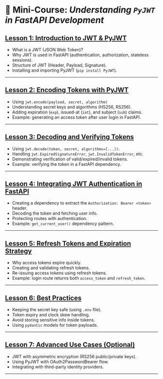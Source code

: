 # 📘 Mini-Course: *Understanding `PyJWT` in FastAPI Development*

## [**Lesson 1: Introduction to JWT & PyJWT**](https://github.com/fromsantanu/LLM-Based-Agentic-Systems/blob/main/PyJWT/p01.md)

* What is a JWT (JSON Web Token)?
* Why JWT is used in FastAPI (authentication, authorization, stateless sessions).
* Structure of JWT (Header, Payload, Signature).
* Installing and importing PyJWT (`pip install PyJWT`).

---

## [**Lesson 2: Encoding Tokens with PyJWT**](https://github.com/fromsantanu/LLM-Based-Agentic-Systems/blob/main/PyJWT/p02.md)

* Using `jwt.encode(payload, secret, algorithm)`
* Understanding secret keys and algorithms (HS256, RS256).
* Adding expiration (`exp`), issued-at (`iat`), and subject (`sub`) claims.
* Example: generating an access token after user login in FastAPI.

---

## [**Lesson 3: Decoding and Verifying Tokens**](https://github.com/fromsantanu/LLM-Based-Agentic-Systems/blob/main/PyJWT/p03.md)

* Using `jwt.decode(token, secret, algorithms=[...])`.
* Handling `jwt.ExpiredSignatureError`, `jwt.InvalidTokenError`, etc.
* Demonstrating verification of valid/expired/invalid tokens.
* Example: verifying the token in a FastAPI dependency.

---

## [**Lesson 4: Integrating JWT Authentication in FastAPI**](https://github.com/fromsantanu/LLM-Based-Agentic-Systems/blob/main/PyJWT/p04.md)

* Creating a dependency to extract the `Authorization: Bearer <token>` header.
* Decoding the token and fetching user info.
* Protecting routes with authentication.
* Example: `get_current_user()` dependency pattern.

---

## [**Lesson 5: Refresh Tokens and Expiration Strategy**](https://github.com/fromsantanu/LLM-Based-Agentic-Systems/blob/main/PyJWT/p05.md)

* Why access tokens expire quickly.
* Creating and validating refresh tokens.
* Re-issuing access tokens using refresh tokens.
* Example: login route returns both `access_token` and `refresh_token`.

---

## [**Lesson 6: Best Practices**](https://github.com/fromsantanu/LLM-Based-Agentic-Systems/blob/main/PyJWT/p06.md)

* Keeping the secret key safe (using `.env` file).
* Token expiry and clock skew handling.
* Avoid storing sensitive info inside tokens.
* Using `pydantic` models for token payloads.

---

## [**Lesson 7: Advanced Use Cases (Optional)**](https://github.com/fromsantanu/LLM-Based-Agentic-Systems/blob/main/PyJWT/p07.md)

* JWT with asymmetric encryption (RS256 public/private keys).
* Using PyJWT with OAuth2PasswordBearer flow.
* Integrating with third-party identity providers.

---


